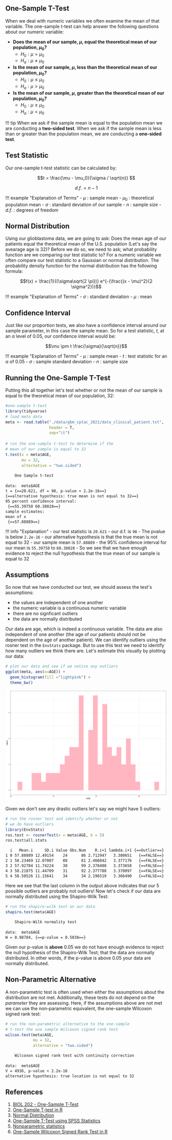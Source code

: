 ## One-Sample T-Test

When we deal with numeric variables we often examine the mean of that variable. The one-sample t-test can help answer the following questions about our 
numeric variable:

- **Does the mean of our sample, $\mu$, equal the theoretical mean of our population, $\mu_0$?**
    - $H_0: \mu = \mu_0$
    - $H_a: \mu \neq \mu_0$
- **Is the mean of our sample, $\mu$, less than the theoretical mean of our population, $\mu_0$?**
    - $H_0: \mu \le \mu_0$
    - $H_a: \mu > \mu_0$
- **Is the mean of our sample, $\mu$, greater than the theoretical mean of our population, $\mu_0$?**
    - $H_0: \mu \ge \mu_0$
    - $H_a: \mu < \mu_0$

!!! tip
    When we ask if the sample mean is equal to the population mean we are conducting a **two-sided test**. When we ask if the sample mean is less than 
    or greater than the population mean, we are conducting a **one-sided test**.

## Test Statistic

Our one-sample t-test statistic can be calculated by:

$$t = \frac{\mu - \mu_0}{\sigma / \sqrt{n}} $$

$$d.f. = n - 1$$

!!! example "Explanation of Terms"
    - $\mu$ : sample mean
    - $\mu_0$ : theoretical population mean
    - $\sigma$ : standard deviation of our sample
    - $n$ : sample size
    - $d.f.$ : degrees of freedom

## Normal Distribution

Using our glioblastoma data, we are going to ask: Does the mean age of our patients equal the theoretical mean of the U.S. population (Let's say the avearage age is 32)? Before we do so, we need to ask; what probability function are we comparing our test statistic to? For a numeric variable we often compare our test statistic to a Gaussian or normal distribution. The probability density function for the normal distribution has the following formula:

$$f(x) = \frac{1}{(\sigma\sqrt{2 \pi})} e^{-(\frac{(x - \mu)^2}{2 \sigma^2})}$$

!!! example "Explanation of Terms"
    - $\sigma$ : standard deviation
    - $\mu$ : mean

## Confidence Interval

Just like our proportion tests, we also have a confidence interval around our sample parameter, in this case the sample mean. So for a test statistic, $t$, at an $\alpha$ level of 0.05, our confidence interval would be:

$$\mu \pm t \frac{\sigma}{\sqrt{n}}$$

!!! example "Explanation of Terms"
    - $\mu$ : sample mean
    - $t$ : test statistic for an $\alpha$ of 0.05
    - $\sigma$ : sample standard deviation
    - $n$ :  sample size

## Running the One-Sample T-Test

Putting this all together let's test whether or not the mean of our sample is equal to the theoretical mean of our population, 32:

```R
#one-sample t-test
library(tidyverse)
# load meta data
meta <- read.table("./data/gbm_cptac_2021/data_clinical_patient.txt",
                   header = T,
                   sep="\t")

# run the one-sample t-test to determine if the
# mean of our sample is equal to 32
t.test(x = meta$AGE,
       mu = 32,
       alternative = "two.sided")
```

```
	One Sample t-test

data:  meta$AGE
t = {==20.621, df = 98, p-value < 2.2e-16==}
{==alternative hypothesis: true mean is not equal to 32==}
95 percent confidence interval:
 {==55.39750 60.38028==}
sample estimates:
mean of x 
 {==57.88889==} 
```

!!! info "Explanation"
    - our test statistic is `20.621`
    - our d.f. is `98`
    - The pvalue is below `2.2e-16`
    - our alternative hypothesis is that the true mean is not equal to 32
    - our sample mean is `57.88889` 
    - the 95% confidence interval for our mean is `55.39750` to `60.38028`
    - So we see that we have enough evidence to reject the null hypothesis that the true mean of our sample is equal to 32
    
## Assumptions

So now that we have conducted our test, we should assess the test's assumptions:

- the values are independent of one another
- the numeric variable is a continuous numeric variable
- there are no signficant outliers
- the data are normally distributed

Our data are age, which is indeed a continuous variable. The data are also independent of one another (the age of our patients should not be dependent on the age of another patient). We can identify outliers using the rosner test in the `EnvStats` package. But to use this test we need to identify how many outliers we think there are. Let's estimate this visually by plotting our data:

```R
# plot our data and see if we notice any outliers
ggplot(meta, aes(x=AGE)) +
  geom_histogram(fill ="lightpink") +
  theme_bw()
```

![](images/one-t-test-data.png)

Given we don't see any drastic outliers let's say we might have 5 outliers:

```R
# run the rosner test and identify whether or not
# we do have outliers
library(EnvStats)
ros.test <- rosnerTest(x = meta$AGE, k = 5)
ros.test$all.stats
```

```
  i   Mean.i     SD.i Value Obs.Num    R.i+1 lambda.i+1 {==Outlier==}
1 0 57.88889 12.49154    24      86 2.712947   3.380651   {==FALSE==}
2 1 58.23469 12.07007    88      81 2.466042   3.377176   {==FALSE==}
3 2 57.92784 11.74224    30      99 2.378408   3.373658   {==FALSE==}
4 3 58.21875 11.44709    31      92 2.377788   3.370097   {==FALSE==}
5 4 58.50526 11.15641    34      34 2.196519   3.366490   {==FALSE==}
```

Here we see that the last column in the output above indicates that our 5 possible outliers are probably not outliers! Now let's check if our data are normally distributed using the Shapiro-Wilk Test:


```R
# run the shapiro-wilk test on our data
shapiro.test(meta$AGE)
```

```
	Shapiro-Wilk normality test

data:  meta$AGE
W = 0.98784, {==p-value = 0.5038==}
```

Given our p-value is **above** 0.05 we do not have enough evidence to reject the null hypothesis of the Shapiro-Wilk Test; that the data are normally distributed. In other words, if the p-value is above 0.05 your data are normally distributed.

## Non-Parametric Alternative

A non-parametric test is often used when either the assumptions about the distribution are not met. Additionally, these tests do not depend on the *parameter* they are assessing. Here, if the assumptions above are not met we can use the non-parametric equivalent, the one-sample Wilcoxon signed rank test:

```R
# run the non-parametric alternative to the one-sample
# t-test the one sample Wilcoxon signed rank test
wilcox.test(meta$AGE,
            mu = 32,
            alternative = "two.sided")
```

```
	Wilcoxon signed rank test with continuity correction

data:  meta$AGE
V = 4936, p-value < 2.2e-16
alternative hypothesis: true location is not equal to 32
```

## References

1. [BIOL 202 - One-Sample T-Test](https://ubco-biology.github.io/BIOL202/onesamp_t_test.html)
2. [One-Sample T-test in R](http://www.sthda.com/english/wiki/one-sample-t-test-in-r)
3. [Normal Distribution](https://en.wikipedia.org/wiki/Normal_distribution)
4. [One-Sample T-Test using SPSS Statistics](https://statistics.laerd.com/spss-tutorials/one-sample-t-test-using-spss-statistics.php)
5. [Nonparametric statistics](https://en.wikipedia.org/wiki/Nonparametric_statistics)
6. [One-Sample Wilcoxon Signed Rank Test in R](http://www.sthda.com/english/wiki/one-sample-wilcoxon-signed-rank-test-in-r)
